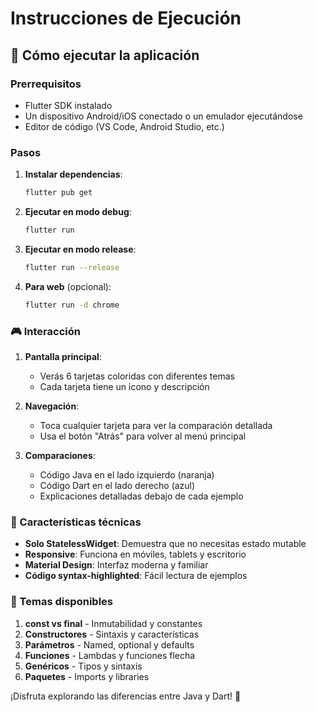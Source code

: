 # Instrucciones de Ejecución

## 🚀 Cómo ejecutar la aplicación

### Prerrequisitos
- Flutter SDK instalado
- Un dispositivo Android/iOS conectado o un emulador ejecutándose
- Editor de código (VS Code, Android Studio, etc.)

### Pasos

1. **Instalar dependencias**:
   ```bash
   flutter pub get
   ```

2. **Ejecutar en modo debug**:
   ```bash
   flutter run
   ```

3. **Ejecutar en modo release**:
   ```bash
   flutter run --release
   ```

4. **Para web** (opcional):
   ```bash
   flutter run -d chrome
   ```

### 🎮 Interacción

1. **Pantalla principal**: 
   - Verás 6 tarjetas coloridas con diferentes temas
   - Cada tarjeta tiene un icono y descripción

2. **Navegación**:
   - Toca cualquier tarjeta para ver la comparación detallada
   - Usa el botón "Atrás" para volver al menú principal

3. **Comparaciones**:
   - Código Java en el lado izquierdo (naranja)
   - Código Dart en el lado derecho (azul)
   - Explicaciones detalladas debajo de cada ejemplo

### 🔧 Características técnicas

- **Solo StatelessWidget**: Demuestra que no necesitas estado mutable
- **Responsive**: Funciona en móviles, tablets y escritorio
- **Material Design**: Interfaz moderna y familiar
- **Código syntax-highlighted**: Fácil lectura de ejemplos

### 📱 Temas disponibles

1. **const vs final** - Inmutabilidad y constantes
2. **Constructores** - Sintaxis y características 
3. **Parámetros** - Named, optional y defaults
4. **Funciones** - Lambdas y funciones flecha
5. **Genéricos** - Tipos y sintaxis
6. **Paquetes** - Imports y libraries

¡Disfruta explorando las diferencias entre Java y Dart! 🎉